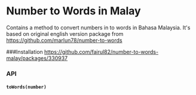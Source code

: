 # Number to Words in Malay

Contains a method to convert numbers in to words in Bahasa Malaysia. 
It's based on original english version package from https://github.com/marlun78/number-to-words 

###Installation
https://github.com/fairul82/number-to-words-malay/packages/330937

### API

#### `toWords(number)`
